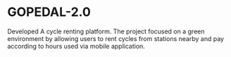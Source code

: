 # GOPEDAL-2.0
 
Developed A cycle renting platform. The project focused on a green environment by allowing users to rent cycles from stations nearby and pay according to hours used via mobile application.
